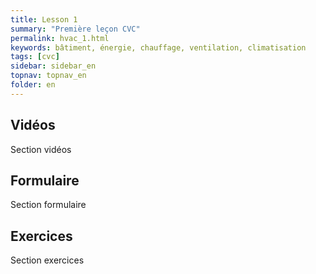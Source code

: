 ```yaml
---
title: Lesson 1
summary: "Première leçon CVC"
permalink: hvac_1.html
keywords: bâtiment, énergie, chauffage, ventilation, climatisation
tags: [cvc]
sidebar: sidebar_en
topnav: topnav_en
folder: en
---
```


## Vidéos

Section vidéos

## Formulaire

Section formulaire

## Exercices

Section exercices
